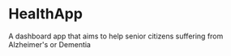 # HealthApp
A dashboard app that aims to help senior citizens suffering from Alzheimer's or Dementia
